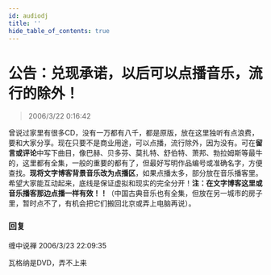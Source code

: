 ```yaml
---
id: audiodj
title: ''
hide_table_of_contents: true
---
```


# 公告：兑现承诺，以后可以点播音乐，流行的除外！

> 2006/3/22 0:16:42

曾说过家里有很多CD，没有一万都有八千，都是原版，放在这里独听有点浪费，要和大家分享。现在只要不是商业用途，可以点播，流行除外，因为没有。可在**留言或评论**中写下曲目，像巴赫、贝多芬、莫扎特、舒伯特、萧邦、勃拉姆斯等最牛的，这里都有全集，一般的重要的都有了，但最好写明作品编号或准确名字，方便查找。**现将文字博客背景音乐改为点播区**，如果点播太多，部分放在音乐播客里。希望大家能互动起来，底线是保证虚拟和现实的完全分开！**注：在文字博客这里或音乐播客那边点播一样有效！！**（中国古典音乐也有全集，但放在另一城市的房子里，暂时点不了，有机会把它们搬回北京或弄上电脑再说）。

### 回复

<div class='blog-comment'>
<span class='blog-comment-chan'>缠中说禅</span> 2006/3/23 22:09:35<br/>

瓦格纳是DVD，弄不上来
</div>